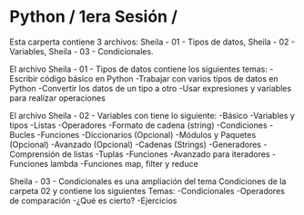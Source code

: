 # Python / 1era Sesión / 
Esta carperta contiene 3 archivos:
Sheila - 01 - Tipos de datos,
Sheila - 02 - Variables,
Sheila - 03 - Condicionales.

El archivo Sheila - 01 - Tipos de datos contiene los siguientes temas:
-Escribir código básico en Python
-Trabajar con varios tipos de datos en Python
-Convertir los datos de un tipo a otro
-Usar expresiones y variables para realizar operaciones

El archivo Sheila - 02 - Variables con tiene lo siguiente:
-Básico
-Variables y tipos
-Listas
-Operadores
-Formato de cadena (string)
-Condiciones
-Bucles
-Funciones
-Diccionarios (Opcional)
-Módulos y Paquetes (Opcional)
-Avanzado (Opcional)
-Cadenas (Strings)
-Generadores
-Comprensión de listas
-Tuplas
-Funciones
-Avanzado para iteradores
-Funciones lambda
-Funciones map, filter y reduce

Sheila - 03 - Condicionales es una ampliación del tema Condiciones de la carpeta 02 y contiene los siguientes Temas:
-Condicionales
-Operadores de comparación
-¿Qué es cierto?
-Ejercicios
